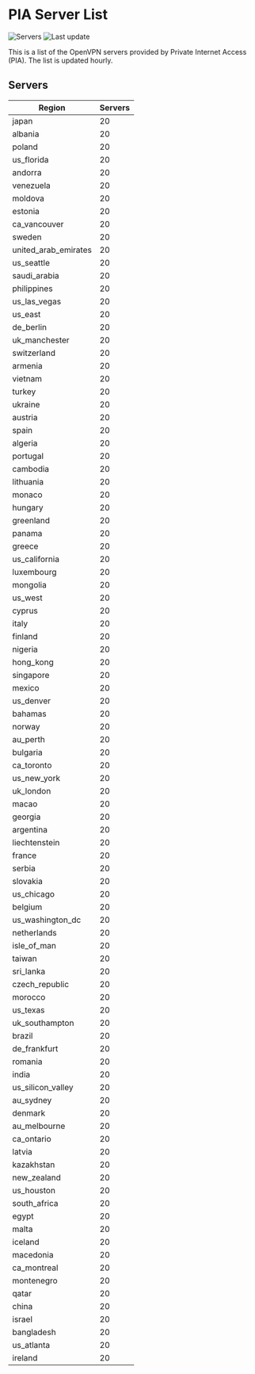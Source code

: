 # PIA Server List

![Servers](https://img.shields.io/badge/servers-1940-brightgreen) ![Last update](https://img.shields.io/badge/last_updated-Sat_Apr_27_05:17:28_GMT_2024-brightgreen)

This is a list of the OpenVPN servers provided by Private Internet Access (PIA). The list is updated hourly.

## Servers
| Region               | Servers |
|----------------------|---------|
| japan | 20 |
| albania | 20 |
| poland | 20 |
| us_florida | 20 |
| andorra | 20 |
| venezuela | 20 |
| moldova | 20 |
| estonia | 20 |
| ca_vancouver | 20 |
| sweden | 20 |
| united_arab_emirates | 20 |
| us_seattle | 20 |
| saudi_arabia | 20 |
| philippines | 20 |
| us_las_vegas | 20 |
| us_east | 20 |
| de_berlin | 20 |
| uk_manchester | 20 |
| switzerland | 20 |
| armenia | 20 |
| vietnam | 20 |
| turkey | 20 |
| ukraine | 20 |
| austria | 20 |
| spain | 20 |
| algeria | 20 |
| portugal | 20 |
| cambodia | 20 |
| lithuania | 20 |
| monaco | 20 |
| hungary | 20 |
| greenland | 20 |
| panama | 20 |
| greece | 20 |
| us_california | 20 |
| luxembourg | 20 |
| mongolia | 20 |
| us_west | 20 |
| cyprus | 20 |
| italy | 20 |
| finland | 20 |
| nigeria | 20 |
| hong_kong | 20 |
| singapore | 20 |
| mexico | 20 |
| us_denver | 20 |
| bahamas | 20 |
| norway | 20 |
| au_perth | 20 |
| bulgaria | 20 |
| ca_toronto | 20 |
| us_new_york | 20 |
| uk_london | 20 |
| macao | 20 |
| georgia | 20 |
| argentina | 20 |
| liechtenstein | 20 |
| france | 20 |
| serbia | 20 |
| slovakia | 20 |
| us_chicago | 20 |
| belgium | 20 |
| us_washington_dc | 20 |
| netherlands | 20 |
| isle_of_man | 20 |
| taiwan | 20 |
| sri_lanka | 20 |
| czech_republic | 20 |
| morocco | 20 |
| us_texas | 20 |
| uk_southampton | 20 |
| brazil | 20 |
| de_frankfurt | 20 |
| romania | 20 |
| india | 20 |
| us_silicon_valley | 20 |
| au_sydney | 20 |
| denmark | 20 |
| au_melbourne | 20 |
| ca_ontario | 20 |
| latvia | 20 |
| kazakhstan | 20 |
| new_zealand | 20 |
| us_houston | 20 |
| south_africa | 20 |
| egypt | 20 |
| malta | 20 |
| iceland | 20 |
| macedonia | 20 |
| ca_montreal | 20 |
| montenegro | 20 |
| qatar | 20 |
| china | 20 |
| israel | 20 |
| bangladesh | 20 |
| us_atlanta | 20 |
| ireland | 20 |